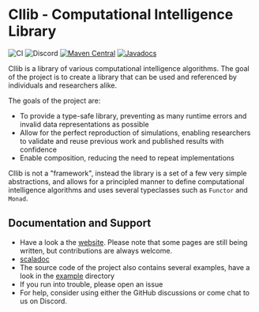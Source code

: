 # CIlib - Computational Intelligence Library

![CI](https://github.com/ciren/cilib/workflows/CI/badge.svg?branch=master&event=push)
![Discord](https://img.shields.io/discord/997122192909291550?style=flat-square)
[![Maven Central](https://img.shields.io/maven-central/v/net.cilib/cilib-core_2.12.svg)](https://maven-badges.herokuapp.com/maven-central/net.cilib/cilib-core_2.12)
[![Javadocs](https://javadoc.io/badge/net.cilib/cilib-core_2.12.svg)](https://javadoc.io/doc/net.cilib/cilib-core_2.12)

CIlib is a library of various computational intelligence
algorithms. The goal of the project is to create a library that can be used
and referenced by individuals and researchers alike.

The goals of the project are:
 * To provide a type-safe library, preventing as many runtime errors and
   invalid data representations as possible
 * Allow for the perfect reproduction of simulations, enabling researchers
   to validate and reuse previous work and published results with confidence
 * Enable composition, reducing the need to repeat implementations

CIlib is not a "framework", instead the library is a set of a few very simple
abstractions, and allows for a principled manner to define computational
intelligence algorithms and uses several typeclasses such as `Functor` and
`Monad`.

## Documentation and Support

* Have a look a the [website](https://cilib.net). Please note that some pages are still being written, but contributions are always welcome.
* [scaladoc](https://cilib.net/api/cilib)
* The source code of the project also contains several examples, have
  a look in the [example](https://github.com/ciren/cilib/tree/master/example/src/main/scala/cilib/example) directory
* If you run into trouble, please open an issue
* For help, consider using either the GitHub discussions or come chat to us on Discord.
